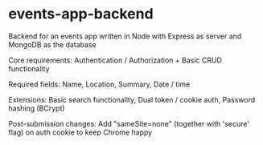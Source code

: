 # events-app-backend

Backend for an events app written in Node with Express as server and MongoDB as the database

Core requirements: Authentication / Authorization + Basic CRUD functionality

Required fields: Name, Location, Summary, Date / time

Extensions: Basic search functionality, Dual token / cookie auth, Password hashing (BCrypt)

Post-submission changes: Add "sameSite=none" (together with 'secure' flag) on auth cookie to keep Chrome happy
